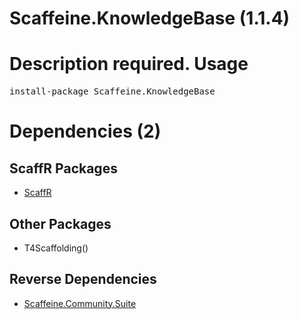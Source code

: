 ﻿Scaffeine.KnowledgeBase (1.1.4)
======
Description required.
Usage
======
<pre>install-package Scaffeine.KnowledgeBase</pre>
Dependencies (2)
=====

ScaffR Packages
------
* [ScaffR](https://github.com/wcpro/ScaffR/tree/master/src/ScaffR)

Other Packages
------
* T4Scaffolding()

Reverse Dependencies
-----
* [Scaffeine.Community.Suite](https://github.com/wcpro/scaffeine/tree/master/src/Scaffeine.Community.Suite)
